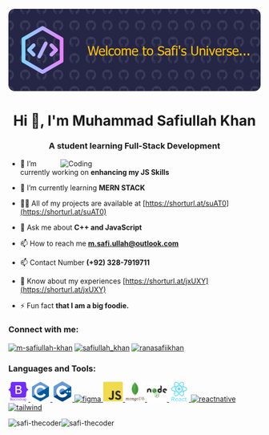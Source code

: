 ![Header](github-header-image.png)
<h1 align="center">Hi 👋, I'm Muhammad Safiullah Khan</h1>
<h3 align="center">A student learning Full-Stack Development</h3>

<img align="right" alt="Coding" width="400" src="https://cdn.dribbble.com/users/1162077/screenshots/3848914/programmer.gif">


- 🔭 I’m currently working on **enhancing my JS Skills**

- 🌱 I’m currently learning **MERN STACK**

- 👨‍💻 All of my projects are available at [https://shorturl.at/suAT0](https://shorturl.at/suAT0)

- 💬 Ask me about **C++ and JavaScript**

- 📫 How to reach me **m.safi.ullah@outlook.com**

- 📫 Contact Number **(+92) 328-7919711**

- 📄 Know about my experiences [https://shorturl.at/jxUXY](https://shorturl.at/jxUXY)

- ⚡ Fun fact **that I am a big foodie.**

<h3 align="left">Connect with me:</h3>
<p align="left">
<a href="https://linkedin.com/in/m-safiullah-khan" target="_blank"><img align="center" src="https://raw.githubusercontent.com/rahuldkjain/github-profile-readme-generator/master/src/images/icons/Social/linked-in-alt.svg" alt="m-safiullah-khan" height="30" width="40" /></a>
<a href="https://www.leetcode.com/safiullah_khan" target="_blank"><img align="center" src="https://raw.githubusercontent.com/rahuldkjain/github-profile-readme-generator/master/src/images/icons/Social/leet-code.svg" alt="safiullah_khan" height="30" width="40" /></a>
<a href="https://twitter.com/ranasafikhan" target="_blank"><img align="center" src="https://raw.githubusercontent.com/rahuldkjain/github-profile-readme-generator/master/src/images/icons/Social/twitter.svg" alt="ranasafiikhan" height="30" width="40" /></a>
</p>

<h3 align="left">Languages and Tools:</h3>
<p align="left"> <a href="https://getbootstrap.com" target="_blank" rel="noreferrer"> <img src="https://raw.githubusercontent.com/devicons/devicon/master/icons/bootstrap/bootstrap-plain-wordmark.svg" alt="bootstrap" width="40" height="40"/> </a> <a href="https://www.cprogramming.com/" target="_blank" rel="noreferrer"> <img src="https://raw.githubusercontent.com/devicons/devicon/master/icons/c/c-original.svg" alt="c" width="40" height="40"/> </a> <a href="https://www.w3schools.com/cpp/" target="_blank" rel="noreferrer"> <img src="https://raw.githubusercontent.com/devicons/devicon/master/icons/cplusplus/cplusplus-original.svg" alt="cplusplus" width="40" height="40"/> </a> <a href="https://www.figma.com/" target="_blank" rel="noreferrer"> <img src="https://www.vectorlogo.zone/logos/figma/figma-icon.svg" alt="figma" width="40" height="40"/> </a> <a href="https://developer.mozilla.org/en-US/docs/Web/JavaScript" target="_blank" rel="noreferrer"> <img src="https://raw.githubusercontent.com/devicons/devicon/master/icons/javascript/javascript-original.svg" alt="javascript" width="40" height="40"/> </a> <a href="https://www.mongodb.com/" target="_blank" rel="noreferrer"> <img src="https://raw.githubusercontent.com/devicons/devicon/master/icons/mongodb/mongodb-original-wordmark.svg" alt="mongodb" width="40" height="40"/> </a> <a href="https://nodejs.org" target="_blank" rel="noreferrer"> <img src="https://raw.githubusercontent.com/devicons/devicon/master/icons/nodejs/nodejs-original-wordmark.svg" alt="nodejs" width="40" height="40"/> </a> <a href="https://reactjs.org/" target="_blank" rel="noreferrer"> <img src="https://raw.githubusercontent.com/devicons/devicon/master/icons/react/react-original-wordmark.svg" alt="react" width="40" height="40"/> </a> <a href="https://reactnative.dev/" target="_blank" rel="noreferrer"> <img src="https://reactnative.dev/img/header_logo.svg" alt="reactnative" width="40" height="40"/> </a> <a href="https://tailwindcss.com/" target="_blank" rel="noreferrer"> <img src="https://www.vectorlogo.zone/logos/tailwindcss/tailwindcss-icon.svg" alt="tailwind" width="40" height="40"/> </a> </p>

<div style="display: flex; align-items: center;">
    <img align="right" src="https://github-readme-streak-stats.herokuapp.com/?user=safi-thecoder&" alt="safi-thecoder" />
    <img align="center" src="https://github-readme-stats.vercel.app/api/top-langs?username=safi-thecoder&show_icons=true&locale=en&layout=compact" alt="safi-thecoder" />
</div>


